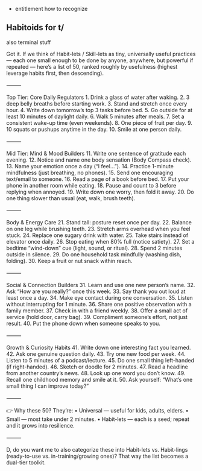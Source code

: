- entitlement how to recognize

## Habitoids for t/

also terminal stuff 

Got it. If we think of Habit-lets / Skill-lets as tiny, universally useful practices — each one small enough to be done by anyone, anywhere, but powerful if repeated — here’s a list of 50, ranked roughly by usefulness (highest leverage habits first, then descending).

⸻

Top Tier: Core Daily Regulators
	1.	Drink a glass of water after waking.
	2.	3 deep belly breaths before starting work.
	3.	Stand and stretch once every hour.
	4.	Write down tomorrow’s top 3 tasks before bed.
	5.	Go outside for at least 10 minutes of daylight daily.
	6.	Walk 5 minutes after meals.
	7.	Set a consistent wake-up time (even weekends).
	8.	One piece of fruit per day.
	9.	10 squats or pushups anytime in the day.
	10.	Smile at one person daily.

⸻

Mid Tier: Mind & Mood Builders
	11.	Write one sentence of gratitude each evening.
	12.	Notice and name one body sensation (Body Compass check).
	13.	Name your emotion once a day (“I feel…”).
	14.	Practice 1-minute mindfulness (just breathing, no phones).
	15.	Send one encouraging text/email to someone.
	16.	Read a page of a book before bed.
	17.	Put your phone in another room while eating.
	18.	Pause and count to 3 before replying when annoyed.
	19.	Write down one worry, then fold it away.
	20.	Do one thing slower than usual (eat, walk, brush teeth).

⸻

Body & Energy Care
	21.	Stand tall: posture reset once per day.
	22.	Balance on one leg while brushing teeth.
	23.	Stretch arms overhead when you feel stuck.
	24.	Replace one sugary drink with water.
	25.	Take stairs instead of elevator once daily.
	26.	Stop eating when 80% full (notice satiety).
	27.	Set a bedtime “wind-down” cue (light, sound, or ritual).
	28.	Spend 2 minutes outside in silence.
	29.	Do one household task mindfully (washing dish, folding).
	30.	Keep a fruit or nut snack within reach.

⸻

Social & Connection Builders
	31.	Learn and use one new person’s name.
	32.	Ask “How are you really?” once this week.
	33.	Say thank you out loud at least once a day.
	34.	Make eye contact during one conversation.
	35.	Listen without interrupting for 1 minute.
	36.	Share one positive observation with a family member.
	37.	Check in with a friend weekly.
	38.	Offer a small act of service (hold door, carry bag).
	39.	Compliment someone’s effort, not just result.
	40.	Put the phone down when someone speaks to you.

⸻

Growth & Curiosity Habits
	41.	Write down one interesting fact you learned.
	42.	Ask one genuine question daily.
	43.	Try one new food per week.
	44.	Listen to 5 minutes of a podcast/lecture.
	45.	Do one small thing left-handed (if right-handed).
	46.	Sketch or doodle for 2 minutes.
	47.	Read a headline from another country’s news.
	48.	Look up one word you don’t know.
	49.	Recall one childhood memory and smile at it.
	50.	Ask yourself: “What’s one small thing I can improve today?”

⸻

👉 Why these 50? They’re:
	•	Universal — useful for kids, adults, elders.
	•	Small — most take under 2 minutes.
	•	Habit-lets — each is a seed; repeat and it grows into resilience.

⸻

D, do you want me to also categorize these into Habit-lets vs. Habit-lings (ready-to-use vs. in-training/growing ones)? That way the list becomes a dual-tier toolkit.